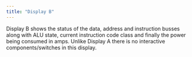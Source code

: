 ```yaml
---
title: "Display B"
---
```


Display B shows the status of the data, address and instruction busses along with ALU state, current instruction code class and finally the power being consumed in amps. Unlike Display A there is no interactive components/switches in this display.
